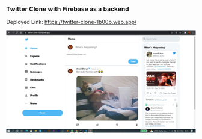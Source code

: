 ### Twitter Clone with Firebase as a backend

Deployed Link: https://twitter-clone-1b00b.web.app/

![](twitter-clone.jpg)